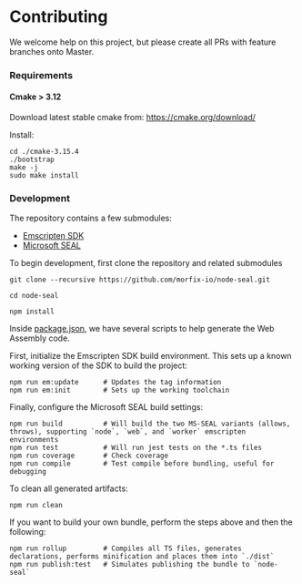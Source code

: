 # Contributing

We welcome help on this project, but please create all PRs with feature branches onto Master.

### Requirements

#### Cmake > 3.12

Download latest stable cmake from:
https://cmake.org/download/

Install:

```shell
cd ./cmake-3.15.4
./bootstrap
make -j
sudo make install
```

### Development

The repository contains a few submodules:

- [Emscripten SDK](https://github.com/emscripten-core/emsdk)
- [Microsoft SEAL](https://github.com/microsoft/SEAL)

To begin development, first clone the repository and related submodules

```shell
git clone --recursive https://github.com/morfix-io/node-seal.git

cd node-seal

npm install
```

Inside [package.json](package.json), we have several scripts to help generate the Web
Assembly code.

First, initialize the Emscripten SDK build environment. This sets up a known working version
of the SDK to build the project:

```shell
npm run em:update      # Updates the tag information
npm run em:init        # Sets up the working toolchain
```

Finally, configure the Microsoft SEAL build settings:

```shell
npm run build          # Will build the two MS-SEAL variants (allows, throws), supporting `node`, `web`, and `worker` emscripten environments
npm run test           # Will run jest tests on the *.ts files
npm run coverage       # Check coverage
npm run compile        # Test compile before bundling, useful for debugging
```

To clean all generated artifacts:

```shell
npm run clean
```

If you want to build your own bundle, perform the steps above and then the following:

```shell
npm run rollup         # Compiles all TS files, generates declarations, performs minification and places them into `./dist`
npm run publish:test   # Simulates publishing the bundle to `node-seal`
```
